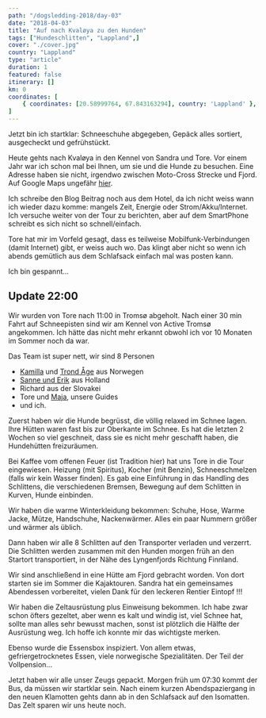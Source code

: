 ```yaml
---
path: "/dogsledding-2018/day-03"
date: "2018-04-03"
title: "Auf nach Kvaløya zu den Hunden"
tags: ["Hundeschlitten", "Lappland",]
cover: "./cover.jpg"
country: "Lappland"
type: "article"
duration: 1
featured: false
itinerary: []
km: 0
coordinates: [
    { coordinates: [20.58999764, 67.843163294], country: 'Lappland' },
]
---
```


Jetzt bin ich startklar: Schneeschuhe abgegeben, Gepäck alles sortiert, ausgecheckt und gefrühstückt.

Heute gehts nach Kvaløya in den Kennel von Sandra und Tore. Vor einem Jahr war ich schon mal bei Ihnen, um sie und die Hunde zu besuchen. Eine Adresse haben sie nicht, irgendwo zwischen Moto-Cross Strecke und Fjord. Auf Google Maps ungefähr [hier](https://www.google.com/maps/place/Active+Troms%C3%B8/@69.6383693,18.4074684,2202m/data=!3m1!1e3!4m5!3m4!1s0x0:0x43aa936163b3eddb!8m2!3d69.6391031!4d18.4286481).

Ich schreibe den Blog Beitrag noch aus dem Hotel, da ich nicht weiss wann ich wieder dazu komme: mangels Zeit, Energie oder Strom/Akku/Internet. Ich versuche weiter von der Tour zu berichten, aber auf dem SmartPhone schreibt es sich nicht so schnell/einfach.

Tore hat mir im Vorfeld gesagt, dass es teilweise Mobilfunk-Verbindungen (damit Internet) gibt, er weiss auch wo. Das klingt aber nicht so wenn ich abends gemütlich aus dem Schlafsack einfach mal was posten kann.

Ich bin gespannt...

## Update 22:00

Wir wurden von Tore nach 11:00 in Tromsø abgeholt. Nach einer 30 min Fahrt auf Schneepisten sind wir am Kennel von Active Tromsø angekommen. Ich hätte das nicht mehr erkannt obwohl ich vor 10 Monaten im Sommer noch da war.

<photo-composition>
<rehype-image src="IMG_0689.JPG"><center></center></rehype-image>
<rehype-image src="IMG_0695.JPG"><center></center></rehype-image>
</photo-composition>

Das Team ist super nett, wir sind 8 Personen
* [Kamilla](https://www.instagram.com/millahay/) und [Trond Åge](https://www.instagram.com/hayen1/) aus Norwegen
* [Sanne und Erik](https://www.instagram.com/p/BIf2m77hfmJmblo94nNyqgjuKYasjch0jlIJdQ0/?taken-by=sannevankraaij) aus Holland
* Richard aus der Slovakei
* Tore und [Maja](https://www.instagram.com/majabirken/), unsere Guides
* und ich.

Zuerst haben wir die Hunde begrüsst, die völlig relaxed im Schnee lagen. Ihre Hütten waren fast bis zur Oberkante im Schnee. Es hat die letzten 2 Wochen so viel geschneit, dass sie es nicht mehr geschafft haben, die Hundehütten freizuräumen.

<photo-composition>
<rehype-image src="IMG_0712.JPG"><center></center></rehype-image>
<rehype-image src="IMG_0706.JPG"><center></center></rehype-image>
<rehype-image src="IMG_0714.JPG"><center></center></rehype-image>
</photo-composition>

Bei Kaffee vom offenen Feuer (ist Tradition hier) hat uns Tore in die Tour eingewiesen. Heizung (mit Spiritus), Kocher (mit Benzin), Schneeschmelzen (falls wir kein Wasser finden). Es gab eine Einführung in das Handling des Schlittens, die verschiedenen Bremsen, Bewegung auf dem Schlitten in Kurven, Hunde einbinden.

<photo-composition>
<rehype-image src="IMG_0719.JPG"><center></center></rehype-image>
<rehype-image src="IMG_0716.JPG"><center></center></rehype-image>
</photo-composition>


Wir haben die warme Winterkleidung bekommen: Schuhe, Hose, Warme Jacke, Mütze, Handschuhe, Nackenwärmer. Alles ein paar Nummern größer und wärmer als üblich. 

Dann haben wir alle 8 Schlitten auf den Transporter verladen und verzerrt. Die Schlitten werden zusammen mit den Hunden morgen früh an den Startort transportiert, in der Nähe des Lyngenfjords Richtung Finnland.

<rehype-image src="IMG_0727.JPG"><center></center></rehype-image>

Wir sind anschließend in eine Hütte am Fjord gebracht worden. Von dort starten sie im Sommer die Kajaktouren. Sandra hat ein gemeinsames Abendessen vorbereitet, vielen Dank für den leckeren Rentier Eintopf !!! 

Wir haben die Zeltausrüstung plus Einweisung bekommen. Ich habe zwar schon öfters gezeltet, aber wenn es kalt und windig ist, viel Schnee hat, sollte man alles sehr bewusst machen, sonst ist plötzlich die Hälfte der Ausrüstung weg. Ich hoffe ich konnte mir das wichtigste merken.

Ebenso wurde die Essensbox inspiziert. Von allem etwas, gefriergetrocknetes Essen, viele norwegische Spezialitäten. Der Teil der Vollpension...

<rehype-image src="IMG_0731.JPG"><center></center></rehype-image>

Jetzt haben wir alle unser Zeugs gepackt. Morgen früh um 07:30 kommt der Bus, da müssen wir startklar sein. Nach einem kurzen Abendspaziergang in den neuen Klamotten gehts dann ab in den Schlafsack auf den Isomatten. Das Zelt sparen wir uns heute noch.

<photo-composition>
<rehype-image src="IMG_0734.JPG"><center></center></rehype-image>
<rehype-image src="IMG_0737.JPG"><center></center></rehype-image>
</photo-composition>



